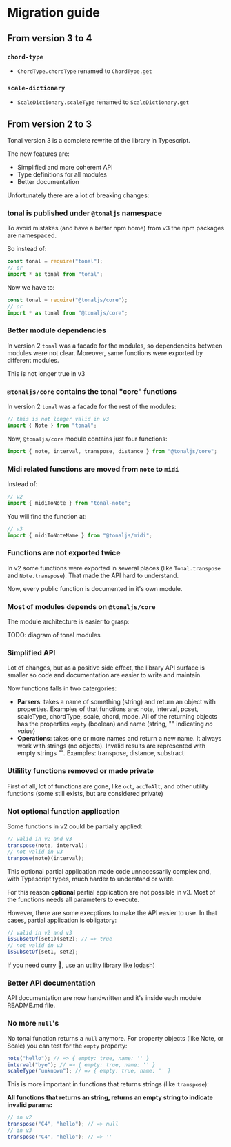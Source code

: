# Migration guide

## From version 3 to 4

### `chord-type`

- `ChordType.chordType` renamed to `ChordType.get`

### `scale-dictionary`

- `ScaleDictionary.scaleType` renamed to `ScaleDictionary.get`

## From version 2 to 3

Tonal version 3 is a complete rewrite of the library in Typescript.

The new features are:

- Simplified and more coherent API
- Type definitions for all modules
- Better documentation

Unfortunately there are a lot of breaking changes:

### tonal is published under `@tonaljs` namespace

To avoid mistakes (and have a better npm home) from v3 the npm packages are namespaced.

So instead of:

```js
const tonal = require("tonal");
// or
import * as tonal from "tonal";
```

Now we have to:

```js
const tonal = require("@tonaljs/core");
// or
import * as tonal from "@tonaljs/core";
```

### Better module dependencies

In version 2 `tonal` was a facade for the modules, so dependencies between modules were not clear. Moreover, same functions were exported by different modules.

This is not longer true in v3

### `@tonaljs/core` contains the tonal "core" functions

In version 2 `tonal` was a facade for the rest of the modules:

```js
// this is not longer valid in v3
import { Note } from "tonal";
```

Now, `@tonaljs/core` module contains just four functions:

```js
import { note, interval, transpose, distance } from "@tonaljs/core";
```

### Midi related functions are moved from `note` to `midi`

Instead of:

```js
// v2
import { midiToNote } from "tonal-note";
```

You will find the function at:

```js
// v3
import { midiToNoteName } from "@tonaljs/midi";
```

### Functions are not exported twice

In v2 some functions were exported in several places (like `Tonal.transpose` and `Note.transpose`). That made the API hard to understand.

Now, every public function is documented in it's own module.

### Most of modules depends on `@tonaljs/core`

The module architecture is easier to grasp:

TODO: diagram of tonal modules

### Simplified API

Lot of changes, but as a positive side effect, the library API surface is smaller so code and documentation are easier to write and maintain.

Now functions falls in two catergories:

- **Parsers**: takes a name of something (string) and return an object with properties. Examples of that functions are: note, interval, pcset, scaleType, chordType, scale, chord, mode. All of the returning objects has the properties `empty` (boolean) and name (string, "" indicating _no value_)
- **Operations**: takes one or more names and return a new name. It always work with strings (no objects). Invalid results are represented with empty strings "". Examples: transpose, distance, substract

### Utilility functions removed or made private

First of all, lot of functions are gone, like `oct`, `accToAlt`, and other utility functions (some still exists, but are considered private)

### Not optional function application

Some functions in v2 could be partially applied:

```js
// valid in v2 and v3
transpose(note, interval);
// not valid in v3
tranpose(note)(interval);
```

This optional partial application made code unnecessarily complex and, with Typescript types, much harder to understand or write.

For this reason **optional** partial application are not possible in v3. Most of the functions needs all parameters to execute.

However, there are some execptions to make the API easier to use. In that cases, partial application is obligatory:

```js
// valid in v2 and v3
isSubsetOf(set1)(set2); // => true
// not valid in v3
isSubsetOf(set1, set2);
```

If you need curry 🍛, use an utility library like [lodash](https://lodash.com))

### Better API documentation

API documentation are now handwritten and it's inside each module README.md file.

### No more `null`'s

No tonal function returns a `null` anymore. For property objects (like Note, or Scale) you can test for the `empty` property:

```js
note("hello"); // => { empty: true, name: '' }
interval("bye"); // => { empty: true, name: '' }
scaleType("unknown"); // => { empty: true, name: '' }
```

This is more important in functions that returns strings (like `transpose`):

**All functions that returns an string, returns an empty string to indicate invalid params:**

```js
// in v2
transpose("C4", "hello"); // => null
// in v3
transpose("C4", "hello"); // => ''
```
